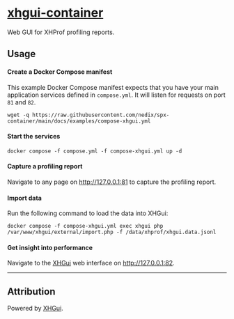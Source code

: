 # [xhgui-container](https://github.com/nedix/xhgui-container)

Web GUI for XHProf profiling reports.

## Usage

#### Create a Docker Compose manifest

This example Docker Compose manifest expects that you have your main application services defined in `compose.yml`.
It will listen for requests on port `81` and `82`.

```shell
wget -q https://raw.githubusercontent.com/nedix/spx-container/main/docs/examples/compose-xhgui.yml
```

#### Start the services

```shell
docker compose -f compose.yml -f compose-xhgui.yml up -d
```

#### Capture a profiling report

Navigate to any page on http://127.0.0.1:81 to capture the profiling report.

#### Import data

Run the following command to load the data into XHGui:

```shell
docker compose -f compose-xhgui.yml exec xhgui php /var/www/xhgui/external/import.php -f /data/xhprof/xhgui.data.jsonl
```

#### Get insight into performance

Navigate to the [XHGui] web interface on http://127.0.0.1:82.

<hr>

## Attribution

Powered by [XHGui].

[XHGui]: https://github.com/perftools/xhgui
